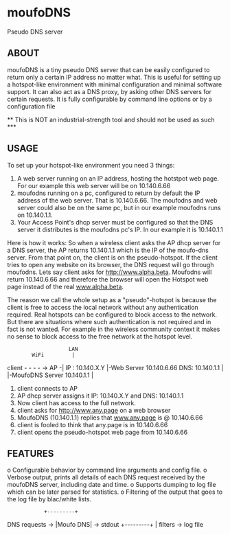 moufoDNS
========
Pseudo DNS server

ABOUT
-----
moufoDNS is a tiny pseudo DNS server that can be easily configured to 
return only a certain IP address no matter what. This is useful for
setting up a hotspot-like environment with minimal configuration and
minimal software support.
It can also act as a DNS proxy, by asking other DNS servers for certain
requests.
It is fully configurable by command line options or by a configuration file

** This is NOT an industrial-strength tool and should not be used as such ***


USAGE
-----
To set up your hotspot-like environment you need 3 things:
1. A web server running on an IP address, hosting the hotstpot web page.
   For our example this web server will be on 10.140.6.66
2. moufodns running on a pc, configured to return by default the IP address of
   the web server. That is 10.140.6.66. The moufodns and web server could
   also be on the same pc, but in our example moufodns runs on 10.140.1.1.
3. Your Access Point's dhcp server must be configured so that the DNS server
   it distributes is the moufodns pc's IP. In our example it is 10.140.1.1

Here is how it works:
So when a wireless client asks the AP dhcp server for a DNS server, the AP
returns 10.140.1.1 which is the IP of the moufo-dns server.
From that point on, the client is on the pseudo-hotspot.
If the client tries to open any website on its browser, the DNS request will
go through moufodns. Lets say client asks for http://www.alpha.beta. Moufodns
will return 10.140.6.66 and therefore the browser will open the Hotspot web
page instead of the real www.alpha.beta.

The reason we call the whole setup as a "pseudo"-hotspot is because the client
is free to access the local network without any authentication required. Real
hotspots can be configured to block access to the network.
But there are situations where such authentication is not required and in fact
is not wanted. For example in the wireless community context it makes no sense
to block access to the free network at the hotspot level.



                        LAN
            WiFi         |
   client - - - - -> AP -| 
IP : 10.140.X.Y          |-Web Server 10.140.6.66
DNS: 10.140.1.1          |
                         |-MoufoDNS Server 10.140.1.1
                         |

1. client connects to AP
2. AP dhcp server assigns it IP: 10.140.X.Y and DNS: 10.140.1.1
3. Now client has access to the full network.
4. client asks for http://www.any.page on a web browser
5. MoufoDNS (10.140.1.1) replies that www.any.page is @ 10.140.6.66
6. client is fooled to think that any.page is in 10.140.6.66
7. client opens the pseudo-hotspot web page from 10.140.6.66



FEATURES
--------
o Configurable behavior by command line arguments and config file.
o Verbose output, prints all details of each DNS request received by the
  moufoDNS server, including date and time.
o Supports dumping to log file which can be later parsed for statistics.
o Filtering of the output that goes to the log file by blac/white lists.



                +---------+
DNS requests -> |Moufo DNS| -> stdout
                +---------+
                     |
                 filters -> log file

